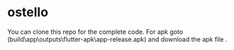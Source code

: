 # ostello
You can clone this repo for the complete code.
For apk goto (build\app\outputs\flutter-apk\app-release.apk) and download the apk file .
